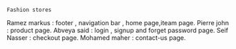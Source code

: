                                                                                      Fashion stores
Ramez markus : footer , navigation bar , home page,iteam page.
Pierre john : product page.
Abveya said : login , signup and forget password page.
Seif Nasser : checkout page.
Mohamed maher : contact-us page.
